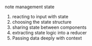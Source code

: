 note management state

1. reacting to input with state 
2. choosing the state structure
3. sharing state between components
4. extracting state logic into a reducer
5. Passing data deeply with context